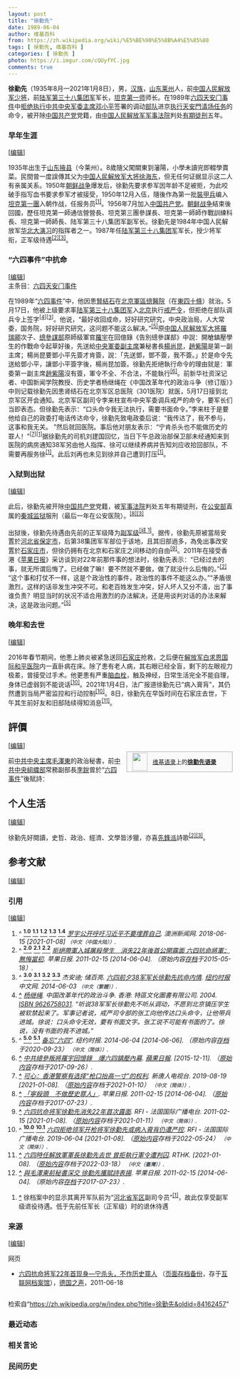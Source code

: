 ```yaml
---
layout: post
title: "徐勤先"
date: 1989-06-04
author: 维基百科
from: https://zh.wikipedia.org/wiki/%E5%BE%90%E5%8B%A4%E5%85%88
tags: [ 徐勤先, 维基百科 ]
categories: [ 徐勤先 ]
photo: https://i.imgur.com/cQUyfYC.jpg
comments: true
---
```

<div class="mw-content-ltr mw-parser-output" lang="zh" dir="ltr"><style data-mw-deduplicate="TemplateStyles:r83732082">.mw-parser-output .infobox-subbox{padding:0;border:none;margin:-3px;width:auto;min-width:100%;font-size:100%;clear:none;float:none;background-color:transparent}.mw-parser-output .infobox-3cols-child{margin:auto}.mw-parser-output .infobox .navbar{font-size:100%}body.skin-minerva .mw-parser-output .infobox-header,body.skin-minerva .mw-parser-output .infobox-subheader,body.skin-minerva .mw-parser-output .infobox-above,body.skin-minerva .mw-parser-output .infobox-title,body.skin-minerva .mw-parser-output .infobox-image,body.skin-minerva .mw-parser-output .infobox-full-data,body.skin-minerva .mw-parser-output .infobox-below{text-align:center}@media screen{html.skin-theme-clientpref-night .mw-parser-output .infobox-full-data:not(.notheme)>div:not(.notheme)[style]{background:#1f1f23!important;color:#f8f9fa}@media screen and (prefers-color-scheme:dark){html.skin-theme-clientpref-os .mw-parser-output .infobox-full-data:not(.notheme) div:not(.notheme){background:#1f1f23!important;color:#f8f9fa}}html.skin-theme-clientpref-night .mw-parser-output .infobox td div:not(.notheme)[style]{background:transparent!important;color:var(--color-base,#202122)}@media screen and (prefers-color-scheme:dark){html.skin-theme-clientpref-os .mw-parser-output .infobox td div:not(.notheme)[style]{background:transparent!important;color:var(--color-base,#202122)}}html.skin-theme-clientpref-night .mw-parser-output .infobox td div.NavHead:not(.notheme)[style]{background:transparent!important}}@media screen and (prefers-color-scheme:dark){html.skin-theme-clientpref-os .mw-parser-output .infobox td div.NavHead:not(.notheme)[style]{background:transparent!important}}@media(min-width:640px){body.skin--responsive .mw-parser-output .infobox-table{display:table!important}body.skin--responsive .mw-parser-output .infobox-table>caption{display:table-caption!important}body.skin--responsive .mw-parser-output .infobox-table>tbody{display:table-row-group}body.skin--responsive .mw-parser-output .infobox-table tr{display:table-row!important}body.skin--responsive .mw-parser-output .infobox-table th,body.skin--responsive .mw-parser-output .infobox-table td{padding-left:inherit;padding-right:inherit}}</style><link rel="mw-deduplicated-inline-style" href="mw-data:TemplateStyles:r83732082"><link rel="mw-deduplicated-inline-style" href="mw-data:TemplateStyles:r83732082"><link rel="mw-deduplicated-inline-style" href="mw-data:TemplateStyles:r83732082"><link rel="mw-deduplicated-inline-style" href="mw-data:TemplateStyles:r83732082"><link rel="mw-deduplicated-inline-style" href="mw-data:TemplateStyles:r83732082">
<p><b>徐勤先</b>（1935年8月—2021年1月8日），男，<a href="/wiki/%E6%B1%89%E6%97%8F" title="汉族">汉族</a>，<a href="/wiki/%E5%B1%B1%E4%B8%9C%E7%9C%81" title="山东省">山东</a><a href="/wiki/%E8%8E%B1%E5%B7%9E%E5%B8%82" title="莱州市">莱州</a>人，前<a href="/wiki/%E4%B8%AD%E5%9B%BD%E4%BA%BA%E6%B0%91%E8%A7%A3%E6%94%BE%E5%86%9B%E5%B0%91%E5%B0%86" title="中国人民解放军少将">中国人民解放军少将</a>，前<a href="/wiki/%E4%B8%AD%E5%9B%BD%E4%BA%BA%E6%B0%91%E8%A7%A3%E6%94%BE%E5%86%9B%E9%99%86%E5%86%9B%E7%AC%AC%E4%B8%89%E5%8D%81%E5%85%AB%E9%9B%86%E5%9B%A2%E5%86%9B" class="mw-redirect" title="中国人民解放军陆军第三十八集团军">陆军第三十八集团军</a>军长，<a href="/wiki/%E4%B8%AD%E5%9B%BD%E4%BA%BA%E6%B0%91%E8%A7%A3%E6%94%BE%E5%86%9B%E9%99%86%E5%86%9B%E8%A3%85%E7%94%B2%E7%AC%AC%E4%B8%80%E6%97%85" title="中国人民解放军陆军装甲第一旅">坦克第一师</a>师长。在1989年<a href="/wiki/%E5%85%AD%E5%9B%9B%E5%A4%A9%E5%AE%89%E9%97%A8%E4%BA%8B%E4%BB%B6" class="mw-redirect" title="六四天安门事件">六四天安门事件</a>中<a href="/wiki/%E4%B8%AD%E5%9C%8B%E4%BA%BA%E6%B0%91%E8%A7%A3%E6%94%BE%E8%BB%8D%E5%B0%8D%E5%85%AD%E5%9B%9B%E6%B8%85%E5%A0%B4%E7%9A%84%E6%8A%B5%E5%88%B6" title="中國人民解放軍對六四清場的抵制">拒绝执行</a><a href="/wiki/%E4%B8%AD%E5%9B%BD%E5%85%B1%E4%BA%A7%E5%85%9A%E4%B8%AD%E5%A4%AE%E5%86%9B%E4%BA%8B%E5%A7%94%E5%91%98%E4%BC%9A%E4%B8%BB%E5%B8%AD" title="中国共产党中央军事委员会主席">中共中央军委主席</a><a href="/wiki/%E9%82%93%E5%B0%8F%E5%B9%B3" title="邓小平">邓小平</a>签署的调动<a href="/wiki/%E4%B8%AD%E5%9B%BD%E4%BA%BA%E6%B0%91%E8%A7%A3%E6%94%BE%E5%86%9B" title="中国人民解放军">部队</a>进京<a href="/wiki/%E5%85%AD%E5%9B%9B%E6%B8%85%E5%9C%BA" title="六四清场">执行天安門清场任务</a>的命令，被开除<a href="/wiki/%E4%B8%AD%E5%9B%BD%E5%85%B1%E4%BA%A7%E5%85%9A" title="中国共产党">中国共产党</a>党籍，由<a href="/wiki/%E4%B8%AD%E5%9B%BD%E4%BA%BA%E6%B0%91%E8%A7%A3%E6%94%BE%E5%86%9B%E5%86%9B%E4%BA%8B%E6%B3%95%E9%99%A2" title="中国人民解放军军事法院">中国人民解放军军事法院</a>判处<a href="/wiki/%E6%9C%89%E6%9C%9F%E5%BE%92%E5%88%91" title="有期徒刑">有期徒刑</a>五年。
</p>
<meta property="mw:PageProp/toc">
<div class="mw-heading mw-heading2"></div>
<div class="mw-heading mw-heading3"><h3 id="早年生涯"><span id=".E6.97.A9.E5.B9.B4.E7.94.9F.E6.B6.AF"></span>早年生涯</h3><span class="mw-editsection"><span class="mw-editsection-bracket">[</span><a href="/w/index.php?title=%E5%BE%90%E5%8B%A4%E5%85%88&amp;action=edit&amp;section=2" title="编辑章节：早年生涯"><span>编辑</span></a><span class="mw-editsection-bracket">]</span></span></div>
<p>1935年出生于<a href="/wiki/%E5%B1%B1%E4%B8%9C%E7%9C%81" title="山东省">山东</a><a href="/wiki/%E6%8E%96%E5%8E%BF" title="掖县">掖县</a>（今莱州）。8歲隨父闖關東到瀋陽，小學未讀完即輟學賣菜。民間曾一度誤傳其父为<a href="/wiki/%E4%B8%AD%E5%9B%BD%E4%BA%BA%E6%B0%91%E8%A7%A3%E6%94%BE%E5%86%9B%E5%A4%A7%E5%B0%86" title="中国人民解放军大将">中国人民解放军大将</a><a href="/wiki/%E5%BE%90%E6%B5%B7%E4%B8%9C" title="徐海东">徐海东</a>，但无任何证据显示这二人有亲属关系。1950年<a href="/wiki/%E6%9C%9D%E9%B2%9C%E6%88%98%E4%BA%89" title="朝鲜战争">朝鲜战争</a>爆发后，徐勤先要求参军因年龄不足被拒，为此咬破手指写血书要求参军才被接受，1950年12月入伍，隨後作為第一批<a href="/wiki/%E4%B8%AD%E5%9B%BD%E4%BA%BA%E6%B0%91%E8%A7%A3%E6%94%BE%E5%86%9B%E8%A3%85%E7%94%B2%E5%85%B5" title="中国人民解放军装甲兵">裝甲兵</a>编入<a href="/wiki/%E4%B8%AD%E5%9B%BD%E4%BA%BA%E6%B0%91%E8%A7%A3%E6%94%BE%E5%86%9B%E9%99%86%E5%86%9B%E8%A3%85%E7%94%B2%E7%AC%AC%E4%B8%80%E6%97%85" title="中国人民解放军陆军装甲第一旅">坦克第一團</a>入朝作战，任报务员<sup id="cite_ref-:1_1-0" class="reference"><a href="#cite_note-:1-1"><span class="cite-bracket">[</span>1<span class="cite-bracket">]</span></a></sup>。1956年7月加入<a href="/wiki/%E4%B8%AD%E5%9B%BD%E5%85%B1%E4%BA%A7%E5%85%9A" title="中国共产党">中国共产党</a>。<a href="/wiki/%E6%9C%9D%E9%B2%9C%E6%88%98%E4%BA%89" title="朝鲜战争">朝鲜战争</a>結束後回國，歷任坦克第一師通信營營長、坦克第三團參謀長、坦克第一師師作戰訓練科長、坦克第一師師長、陆军第三十八集团军副军长。徐勤先是1984年中国人民解放军<a href="/wiki/%E5%8D%8E%E5%8C%97%E5%A4%A7%E6%BC%94%E4%B9%A0" title="华北大演习">华北大演习</a>的指挥者之一。1987年任<a href="/wiki/%E4%B8%AD%E5%9B%BD%E4%BA%BA%E6%B0%91%E8%A7%A3%E6%94%BE%E5%86%9B%E9%99%86%E5%86%9B%E7%AC%AC%E4%B8%89%E5%8D%81%E5%85%AB%E9%9B%86%E5%9B%A2%E5%86%9B" class="mw-redirect" title="中国人民解放军陆军第三十八集团军">陆军第三十八集团军</a>军长，授少将军衔，正军级待遇<sup id="cite_ref-hk-apple-20110215-14974400_2-0" class="reference"><a href="#cite_note-hk-apple-20110215-14974400-2"><span class="cite-bracket">[</span>2<span class="cite-bracket">]</span></a></sup><sup id="cite_ref-cn-nytimes-20140603_3-0" class="reference"><a href="#cite_note-cn-nytimes-20140603-3"><span class="cite-bracket">[</span>3<span class="cite-bracket">]</span></a></sup>。
</p>
<div class="mw-heading mw-heading3"><h3 id="“六四事件”中抗命"><span id=".E2.80.9C.E5.85.AD.E5.9B.9B.E4.BA.8B.E4.BB.B6.E2.80.9D.E4.B8.AD.E6.8A.97.E5.91.BD"></span>“六四事件”中抗命</h3><span class="mw-editsection"><span class="mw-editsection-bracket">[</span><a href="/w/index.php?title=%E5%BE%90%E5%8B%A4%E5%85%88&amp;action=edit&amp;section=3" title="编辑章节：“六四事件”中抗命"><span>编辑</span></a><span class="mw-editsection-bracket">]</span></span></div>
<div role="note" class="hatnote navigation-not-searchable">主条目：<a href="/wiki/%E5%85%AD%E5%9B%9B%E5%A4%A9%E5%AE%89%E9%97%A8%E4%BA%8B%E4%BB%B6" class="mw-redirect" title="六四天安门事件">六四天安门事件</a></div>
<p>在1989年“<a href="/wiki/%E5%85%AD%E5%9B%9B%E4%BA%8B%E4%BB%B6" title="六四事件">六四事件</a>”中，他因患<a href="/wiki/%E8%85%8E%E7%B5%90%E7%9F%B3" title="腎結石">腎結石</a>在<a href="/wiki/%E4%B8%AD%E5%9B%BD%E4%BA%BA%E6%B0%91%E8%A7%A3%E6%94%BE%E5%86%9B%E6%80%BB%E5%8C%BB%E9%99%A2" title="中国人民解放军总医院">北京軍區總醫院</a>（在<a href="/wiki/%E4%B8%9C%E5%9B%9B%E5%8D%81%E6%9D%A1" title="东四十条">東四十條</a>）就治。5月17日，他被上级要求率<a href="/wiki/%E4%B8%AD%E5%9B%BD%E4%BA%BA%E6%B0%91%E8%A7%A3%E6%94%BE%E5%86%9B%E9%99%86%E5%86%9B%E7%AC%AC%E4%B8%89%E5%8D%81%E5%85%AB%E9%9B%86%E5%9B%A2%E5%86%9B" class="mw-redirect" title="中国人民解放军陆军第三十八集团军">陆军第三十八集团军</a>入<a href="/wiki/%E5%8C%97%E4%BA%AC" class="mw-redirect" title="北京">北京</a>执行<a href="/wiki/%E5%85%AD%E5%9B%9B%E6%88%92%E4%B8%A5" title="六四戒严">戒严令</a>，但拒绝在部队调兵令上签字<sup id="cite_ref-4" class="reference"><a href="#cite_note-4"><span class="cite-bracket">[</span>4<span class="cite-bracket">]</span></a></sup><sup id="cite_ref-cn-nytimes-20140603_3-1" class="reference"><a href="#cite_note-cn-nytimes-20140603-3"><span class="cite-bracket">[</span>3<span class="cite-bracket">]</span></a></sup>。他说，“最好收回成命，好好研究研究，中央政治局，人大常委，国务院，好好研究研究，这问题不能这么解决。”<sup id="cite_ref-kmbc_5-0" class="reference"><a href="#cite_note-kmbc-5"><span class="cite-bracket">[</span>5<span class="cite-bracket">]</span></a></sup>原<a href="/wiki/%E4%B8%AD%E5%9B%BD%E4%BA%BA%E6%B0%91%E8%A7%A3%E6%94%BE%E5%86%9B%E5%A4%A7%E5%B0%86" title="中国人民解放军大将">中国人民解放军大将</a><a href="/wiki/%E7%BE%85%E7%91%9E%E5%8D%BF" class="mw-redirect" title="羅瑞卿">羅瑞卿</a>次子、<a href="/wiki/%E4%B8%AD%E5%9B%BD%E4%BA%BA%E6%B0%91%E8%A7%A3%E6%94%BE%E5%86%9B%E6%80%BB%E5%8F%82%E8%B0%8B%E9%83%A8" title="中国人民解放军总参谋部">總參謀部</a>原師級軍官<a href="/wiki/%E7%BE%85%E5%AE%87" title="羅宇">羅宇</a>在回億錄《告別總參謀部》中說：開槍鎮壓學生的作戰命令起草好後，先送給<a href="/wiki/%E4%B8%AD%E5%A4%AE%E5%86%9B%E4%BA%8B%E5%A7%94%E5%91%98%E4%BC%9A%E5%89%AF%E4%B8%BB%E5%B8%AD" title="中央军事委员会副主席">中央軍委副主席</a>兼秘書長<a href="/wiki/%E6%A5%8A%E5%B0%9A%E6%98%86" class="mw-redirect" title="楊尚昆">楊尚昆</a>，<a href="/wiki/%E8%B6%99%E7%B4%AB%E9%99%BD" class="mw-redirect" title="趙紫陽">趙紫陽</a>是第一副主席；楊尚昆要鄧小平先簽才肯簽，說：「先送鄧，鄧不簽，我不簽。」於是命令先送給鄧小平，讓鄧小平簽字後，楊尚昆加簽。徐勤先拒絕執行命令的理由就是：軍委第一副主席<a href="/wiki/%E8%B6%99%E7%B4%AB%E9%99%BD" class="mw-redirect" title="趙紫陽">趙紫陽</a>沒有簽，軍令不全、不合法，不能執行<sup id="cite_ref-6" class="reference"><a href="#cite_note-6"><span class="cite-bracket">[</span>6<span class="cite-bracket">]</span></a></sup>。前新华社资深记者、中国新闻学院教授、历史学者杨继绳在《中国改革年代的政治斗争（修订版）》中则记载徐勤先因患肾结石在北京军区总医院（301医院）就医，5月17日接到北京军区开会通知。北京军区副司令李来柱宣布中央军委调兵戒严的命令，要军长们当即表态。但徐勤先表示：“口头命令我无法执行，需要书面命令。”李来柱于是要他给自己的政委打电话传达命令，徐勤先致电政委后说：“我传达了，我不参与，这事和我无关。 ”然后就回医院。事后他对朋友表示：“宁肯杀头也不能做历史的罪人！”<sup id="cite_ref-7" class="reference"><a href="#cite_note-7"><span class="cite-bracket">[</span>7<span class="cite-bracket">]</span></a></sup><sup id="cite_ref-:1_1-1" class="reference"><a href="#cite_note-:1-1"><span class="cite-bracket">[</span>1<span class="cite-bracket">]</span></a></sup>据徐勤先的司机刘建国回忆，当日下午总政治部保卫部未经通知来到医院的病房通知38军另由他人指挥、徐可以继续养病并告知刘应收拾回部队，不需要再服务徐<sup id="cite_ref-:1_1-2" class="reference"><a href="#cite_note-:1-1"><span class="cite-bracket">[</span>1<span class="cite-bracket">]</span></a></sup>。此后刘再也未见到徐并自己遭到打压<sup id="cite_ref-:1_1-3" class="reference"><a href="#cite_note-:1-1"><span class="cite-bracket">[</span>1<span class="cite-bracket">]</span></a></sup>。
</p>
<div class="mw-heading mw-heading3"><h3 id="入狱到出狱"><span id=".E5.85.A5.E7.8B.B1.E5.88.B0.E5.87.BA.E7.8B.B1"></span>入狱到出狱</h3><span class="mw-editsection"><span class="mw-editsection-bracket">[</span><a href="/w/index.php?title=%E5%BE%90%E5%8B%A4%E5%85%88&amp;action=edit&amp;section=4" title="编辑章节：入狱到出狱"><span>编辑</span></a><span class="mw-editsection-bracket">]</span></span></div>
<p>此后，徐勤先被开除<a href="/wiki/%E4%B8%AD%E5%9B%BD%E5%85%B1%E4%BA%A7%E5%85%9A" title="中国共产党">中国共产党</a>党籍，被<a href="/wiki/%E4%B8%AD%E5%9B%BD%E4%BA%BA%E6%B0%91%E8%A7%A3%E6%94%BE%E5%86%9B%E5%86%9B%E4%BA%8B%E6%B3%95%E9%99%A2" title="中国人民解放军军事法院">军事法院</a>判处五年有期徒刑，在<a href="/wiki/%E4%B8%AD%E5%8D%8E%E4%BA%BA%E6%B0%91%E5%85%B1%E5%92%8C%E5%9B%BD%E5%85%AC%E5%AE%89%E9%83%A8" title="中华人民共和国公安部">公安部</a>直属的<a href="/wiki/%E7%A7%A6%E5%9F%8E%E7%9B%91%E7%8B%B1" title="秦城监狱">秦城监狱</a>服刑（最后一年在公安医院）。<sup id="cite_ref-hk-apple-20110215-14974401_8-0" class="reference"><a href="#cite_note-hk-apple-20110215-14974401-8"><span class="cite-bracket">[</span>8<span class="cite-bracket">]</span></a></sup><sup id="cite_ref-cn-nytimes-20140603_3-2" class="reference"><a href="#cite_note-cn-nytimes-20140603-3"><span class="cite-bracket">[</span>3<span class="cite-bracket">]</span></a></sup>
</p><p>出狱後，徐勤先待遇由先前的正军级降为<a href="/wiki/%E4%B8%AD%E5%8D%8E%E4%BA%BA%E6%B0%91%E5%85%B1%E5%92%8C%E5%9B%BD%E5%86%9B%E4%BA%8B%E7%BC%96%E5%88%B6#副军级" title="中华人民共和国军事编制">副军级</a><span id="noteTag-cite_ref-sup"><sup id="cite_ref-9" class="reference"><a href="#cite_note-9"><span class="cite-bracket">[</span>註 1<span class="cite-bracket">]</span></a></sup></span>。据传，徐勤先原被當局安置於<a href="/wiki/%E6%B2%B3%E5%8C%97%E7%9C%81" title="河北省">河北省</a><a href="/wiki/%E4%BF%9D%E5%AE%9A%E5%B8%82" title="保定市">保定市</a>，后第38集团军军部位于该地，且其旧部過多，為免出事改安置於<a href="/wiki/%E7%9F%B3%E5%AE%B6%E5%BA%84%E5%B8%82" title="石家庄市">石家庄市</a>，但徐仍拥有在北京和石家庄之间移动的自由<sup id="cite_ref-10" class="reference"><a href="#cite_note-10"><span class="cite-bracket">[</span>9<span class="cite-bracket">]</span></a></sup>。2011年在接受香港《<a href="/wiki/%E8%8B%B9%E6%9E%9C%E6%97%A5%E6%8A%A5_(%E9%A6%99%E6%B8%AF)" class="mw-redirect" title="苹果日报 (香港)">苹果日报</a>》采访谈到对22年前那件事的想法时，徐勤先表示：“已经过去的事，就无所谓后悔了。已经做了嘛！要不然就不要做，做了就没什么后悔的。”<sup id="cite_ref-hk-apple-20110215-14974400_2-1" class="reference"><a href="#cite_note-hk-apple-20110215-14974400-2"><span class="cite-bracket">[</span>2<span class="cite-bracket">]</span></a></sup>“这个事和打仗不一样，这是个政治性的事件，政治性的事件不能这么办。”“矛盾很激烈，这样的话非发生冲突不可。和老百姓发生冲突，好人坏人又分不清，出了事谁负责？明显当时的状况不适合用激烈的办法解决，还是用谈判对话的办法来解决，这是政治问题。”<sup id="cite_ref-kmbc_5-1" class="reference"><a href="#cite_note-kmbc-5"><span class="cite-bracket">[</span>5<span class="cite-bracket">]</span></a></sup>
</p>
<div class="mw-heading mw-heading3"><h3 id="晚年和去世"><span id=".E6.99.9A.E5.B9.B4.E5.92.8C.E5.8E.BB.E4.B8.96"></span>晚年和去世</h3><span class="mw-editsection"><span class="mw-editsection-bracket">[</span><a href="/w/index.php?title=%E5%BE%90%E5%8B%A4%E5%85%88&amp;action=edit&amp;section=5" title="编辑章节：晚年和去世"><span>编辑</span></a><span class="mw-editsection-bracket">]</span></span></div>
<p>2016年春节期间，他患上肺炎被紧急送回<a href="/wiki/%E7%9F%B3%E5%AE%B6%E5%BA%84%E5%B8%82" title="石家庄市">石家庄</a>抢救，之后便在<a href="/wiki/%E4%B8%AD%E5%9B%BD%E4%BA%BA%E6%B0%91%E8%A7%A3%E6%94%BE%E5%86%9B%E8%81%94%E5%8B%A4%E4%BF%9D%E9%9A%9C%E9%83%A8%E9%98%9F%E7%AC%AC%E4%B9%9D%E5%85%AB%E3%80%87%E5%8C%BB%E9%99%A2" title="中国人民解放军联勤保障部队第九八〇医院">解放军白求恩国际和平医院</a>内一直卧病在床。除了患有老人病，其右眼已经全盲，剩下的左眼视力极差，曾接受过手术。他更患有严重<a href="/wiki/%E8%A1%80%E6%A0%93" title="血栓">脑血栓</a>，触及神经，日常生活完全不能自理，身体已虚弱到不能说话<sup id="cite_ref-:0_11-0" class="reference"><a href="#cite_note-:0-11"><span class="cite-bracket">[</span>10<span class="cite-bracket">]</span></a></sup>。2021年1月4日，法广报道徐勤先已“病入膏肓”，其仍然遭到当局严密监控和行动控制<sup id="cite_ref-:0_11-1" class="reference"><a href="#cite_note-:0-11"><span class="cite-bracket">[</span>10<span class="cite-bracket">]</span></a></sup>。8日，徐勤先在早饭时间在石家庄去世，下午其生前好友和旧部陆续得知消息<sup id="cite_ref-12" class="reference"><a href="#cite_note-12"><span class="cite-bracket">[</span>11<span class="cite-bracket">]</span></a></sup>。
</p>
<div class="mw-heading mw-heading2"><h2 id="評價"><span id=".E8.A9.95.E5.83.B9"></span>評價</h2><span class="mw-editsection"><span class="mw-editsection-bracket">[</span><a href="/w/index.php?title=%E5%BE%90%E5%8B%A4%E5%85%88&amp;action=edit&amp;section=6" title="编辑章节：評價"><span>编辑</span></a><span class="mw-editsection-bracket">]</span></span></div>
<style data-mw-deduplicate="TemplateStyles:r82655521">.mw-parser-output .side-box{margin:4px 0;box-sizing:border-box;border:1px solid #aaa;font-size:88%;line-height:1.25em;background-color:#f9f9f9;display:flow-root}.mw-parser-output .side-box-abovebelow,.mw-parser-output .side-box-text{padding:0.25em 0.9em}.mw-parser-output .side-box-image{padding:2px 0 2px 0.9em;text-align:center}.mw-parser-output .side-box-imageright{padding:2px 0.9em 2px 0;text-align:center}@media(min-width:500px){.mw-parser-output .side-box-flex{display:flex;align-items:center}.mw-parser-output .side-box-text{flex:1}}@media(min-width:720px){.mw-parser-output .side-box{width:238px}.mw-parser-output .side-box-right{clear:right;float:right;margin-left:1em}.mw-parser-output .side-box-left{margin-right:1em}}</style><div class="side-box side-box-right plainlinks sistersitebox" style="font-size:small;"><style data-mw-deduplicate="TemplateStyles:r82655520">.mw-parser-output .plainlist ol,.mw-parser-output .plainlist ul{line-height:inherit;list-style:none;margin:0;padding:0}.mw-parser-output .plainlist ol li,.mw-parser-output .plainlist ul li{margin-bottom:0}</style>
<div class="side-box-flex">
<div class="side-box-image"><span class="noviewer" typeof="mw:File"><span><img alt="" src="//upload.wikimedia.org/wikipedia/commons/thumb/f/fa/Wikiquote-logo.svg/34px-Wikiquote-logo.svg.png" decoding="async" width="34" height="40" class="mw-file-element" srcset="//upload.wikimedia.org/wikipedia/commons/thumb/f/fa/Wikiquote-logo.svg/51px-Wikiquote-logo.svg.png 1.5x, //upload.wikimedia.org/wikipedia/commons/thumb/f/fa/Wikiquote-logo.svg/68px-Wikiquote-logo.svg.png 2x" data-file-width="300" data-file-height="355"></span></span></div>
<div class="side-box-text plainlist"><a href="/wiki/%E7%BB%B4%E5%9F%BA%E8%AF%AD%E5%BD%95" title="维基语录">维基语录</a>上的<b><a href="https://zh.wikiquote.org/wiki/Special:Search/%E5%BE%90%E5%8B%A4%E5%85%88" class="extiw" title="q:Special:Search/徐勤先">徐勤先语录</a></b></div></div>
</div>
<p>前<a href="/wiki/%E4%B8%AD%E5%9C%8B%E5%85%B1%E7%94%A2%E9%BB%A8%E4%B8%AD%E5%A4%AE%E5%A7%94%E5%93%A1%E6%9C%83%E4%B8%BB%E5%B8%AD" class="mw-redirect" title="中國共產黨中央委員會主席">中共中央主席</a><a href="/wiki/%E6%AF%9B%E6%BE%A4%E6%9D%B1" class="mw-redirect" title="毛澤東">毛澤東</a>的政治秘書，前<a href="/wiki/%E4%B8%AD%E5%85%B1%E4%B8%AD%E5%A4%AE%E7%B5%84%E7%B9%94%E9%83%A8" class="mw-redirect" title="中共中央組織部">中共中央組織部</a>常務副部長<a href="/wiki/%E6%9D%8E%E9%94%90_(1917%E5%B9%B4)" title="李锐 (1917年)">李銳</a>曾於“<a href="/wiki/%E5%85%AD%E5%9B%9B%E5%A4%A9%E5%AE%89%E9%97%A8%E4%BA%8B%E4%BB%B6" class="mw-redirect" title="六四天安门事件">六四事件</a>”後賦詩：
</p>

<div class="mw-heading mw-heading2"><h2 id="个人生活"><span id=".E4.B8.AA.E4.BA.BA.E7.94.9F.E6.B4.BB"></span>个人生活</h2><span class="mw-editsection"><span class="mw-editsection-bracket">[</span><a href="/w/index.php?title=%E5%BE%90%E5%8B%A4%E5%85%88&amp;action=edit&amp;section=7" title="编辑章节：个人生活"><span>编辑</span></a><span class="mw-editsection-bracket">]</span></span></div>
<p>徐勤先好閱讀，史哲、政治、經濟、文學皆涉獵，亦喜<a href="/wiki/%E5%85%88%E9%8B%92%E6%B4%BE" class="mw-redirect" title="先鋒派">先鋒派</a>詩歌<sup id="cite_ref-hk-apple-20110215-14974400_2-2" class="reference"><a href="#cite_note-hk-apple-20110215-14974400-2"><span class="cite-bracket">[</span>2<span class="cite-bracket">]</span></a></sup><sup id="cite_ref-cn-nytimes-20140603_3-3" class="reference"><a href="#cite_note-cn-nytimes-20140603-3"><span class="cite-bracket">[</span>3<span class="cite-bracket">]</span></a></sup>。
</p>
<div class="mw-heading mw-heading2"><h2 id="参考文献"><span id=".E5.8F.82.E8.80.83.E6.96.87.E7.8C.AE"></span>参考文献</h2><span class="mw-editsection"><span class="mw-editsection-bracket">[</span><a href="/w/index.php?title=%E5%BE%90%E5%8B%A4%E5%85%88&amp;action=edit&amp;section=8" title="编辑章节：参考文献"><span>编辑</span></a><span class="mw-editsection-bracket">]</span></span></div>
<div class="mw-heading mw-heading3"><h3 id="引用"><span id=".E5.BC.95.E7.94.A8"></span>引用</h3><span class="mw-editsection"><span class="mw-editsection-bracket">[</span><a href="/w/index.php?title=%E5%BE%90%E5%8B%A4%E5%85%88&amp;action=edit&amp;section=9" title="编辑章节：引用"><span>编辑</span></a><span class="mw-editsection-bracket">]</span></span></div>
<div class="reflist" style="list-style-type: decimal;">
<ol class="references">
<li id="cite_note-:1-1"><span class="mw-cite-backlink">^ <a href="#cite_ref-:1_1-0"><sup><b>1.0</b></sup></a> <a href="#cite_ref-:1_1-1"><sup><b>1.1</b></sup></a> <a href="#cite_ref-:1_1-2"><sup><b>1.2</b></sup></a> <a href="#cite_ref-:1_1-3"><sup><b>1.3</b></sup></a> <a href="#cite_ref-:1_1-4"><sup><b>1.4</b></sup></a></span> <span class="reference-text"><cite class="citation web"><a rel="nofollow" class="external text" href="https://www.huaglad.com/lovecn/20180616/327062.html">罗宇公开呼吁习近平不要埋葬自己</a>. 澳洲新闻网. 2018-06-15 <span class="reference-accessdate"> [<span class="nowrap">2021-01-08</span>]</span> <span style="font-family: sans-serif; cursor: default; color:var(--color-subtle, #54595d); font-size: 0.8em; bottom: 0.1em; font-weight: bold;" title="连接到中文（中国大陆）网页">（中文（中国大陆））</span>.</cite><span title="ctx_ver=Z39.88-2004&amp;rfr_id=info%3Asid%2Fzh.wikipedia.org%3A%E5%BE%90%E5%8B%A4%E5%85%88&amp;rft.atitle=%E7%BD%97%E5%AE%87%E5%85%AC%E5%BC%80%E5%91%BC%E5%90%81%E4%B9%A0%E8%BF%91%E5%B9%B3%E4%B8%8D%E8%A6%81%E5%9F%8B%E8%91%AC%E8%87%AA%E5%B7%B1&amp;rft.date=2018-06-15&amp;rft.genre=unknown&amp;rft.jtitle=%E6%BE%B3%E6%B4%B2%E6%96%B0%E9%97%BB%E7%BD%91&amp;rft_id=https%3A%2F%2Fwww.huaglad.com%2Flovecn%2F20180616%2F327062.html&amp;rft_val_fmt=info%3Aofi%2Ffmt%3Akev%3Amtx%3Ajournal" class="Z3988"><span style="display:none;">&nbsp;</span></span></span>
</li>
<li id="cite_note-hk-apple-20110215-14974400-2"><span class="mw-cite-backlink">^ <a href="#cite_ref-hk-apple-20110215-14974400_2-0"><sup><b>2.0</b></sup></a> <a href="#cite_ref-hk-apple-20110215-14974400_2-1"><sup><b>2.1</b></sup></a> <a href="#cite_ref-hk-apple-20110215-14974400_2-2"><sup><b>2.2</b></sup></a></span> <span class="reference-text"><cite class="citation news"><a rel="nofollow" class="external text" href="http://hk.apple.nextmedia.com/international/art/20110215/14974400">拒絕帶軍入城屠殺學生　消失22年後首公開露面 六四抗命將軍：無悔當初</a>. 苹果日报. 2011-02-15 <span class="reference-accessdate"> [<span class="nowrap">2014-06-04</span>]</span>. （原始内容<a rel="nofollow" class="external text" href="https://web.archive.org/web/20150518082814/http://hk.apple.nextmedia.com/international/art/20110215/14974400">存档</a>于2015-05-18）.</cite><span title="ctx_ver=Z39.88-2004&amp;rfr_id=info%3Asid%2Fzh.wikipedia.org%3A%E5%BE%90%E5%8B%A4%E5%85%88&amp;rft.atitle=%E6%8B%92%E7%B5%95%E5%B8%B6%E8%BB%8D%E5%85%A5%E5%9F%8E%E5%B1%A0%E6%AE%BA%E5%AD%B8%E7%94%9F%E3%80%80%E6%B6%88%E5%A4%B122%E5%B9%B4%E5%BE%8C%E9%A6%96%E5%85%AC%E9%96%8B%E9%9C%B2%E9%9D%A2+%E5%85%AD%E5%9B%9B%E6%8A%97%E5%91%BD%E5%B0%87%E8%BB%8D%EF%BC%9A%E7%84%A1%E6%82%94%E7%95%B6%E5%88%9D&amp;rft.date=2011-02-15&amp;rft.genre=article&amp;rft_id=http%3A%2F%2Fhk.apple.nextmedia.com%2Finternational%2Fart%2F20110215%2F14974400&amp;rft_val_fmt=info%3Aofi%2Ffmt%3Akev%3Amtx%3Ajournal" class="Z3988"><span style="display:none;">&nbsp;</span></span></span>
</li>
<li id="cite_note-cn-nytimes-20140603-3"><span class="mw-cite-backlink">^ <a href="#cite_ref-cn-nytimes-20140603_3-0"><sup><b>3.0</b></sup></a> <a href="#cite_ref-cn-nytimes-20140603_3-1"><sup><b>3.1</b></sup></a> <a href="#cite_ref-cn-nytimes-20140603_3-2"><sup><b>3.2</b></sup></a> <a href="#cite_ref-cn-nytimes-20140603_3-3"><sup><b>3.3</b></sup></a></span> <span class="reference-text"><cite class="citation news">杰安迪; 储百亮. <a rel="nofollow" class="external text" href="http://cn.nytimes.com/china/20140603/c03tiananmen/">六四前夕38军军长徐勤先抗命内情</a>. <a href="/wiki/%E7%BA%BD%E7%BA%A6%E6%97%B6%E6%8A%A5" title="纽约时报">纽约时报</a>中文网. 2014-06-03 <span style="font-family: sans-serif; cursor: default; color:var(--color-subtle, #54595d); font-size: 0.8em; bottom: 0.1em; font-weight: bold;" title="连接到中文（繁體）网页">（中文（繁體））</span>.</cite><span title="ctx_ver=Z39.88-2004&amp;rfr_id=info%3Asid%2Fzh.wikipedia.org%3A%E5%BE%90%E5%8B%A4%E5%85%88&amp;rft.atitle=%E5%85%AD%E5%9B%9B%E5%89%8D%E5%A4%9538%E5%86%9B%E5%86%9B%E9%95%BF%E5%BE%90%E5%8B%A4%E5%85%88%E6%8A%97%E5%91%BD%E5%86%85%E6%83%85&amp;rft.au=%E5%82%A8%E7%99%BE%E4%BA%AE&amp;rft.au=-%7B%E6%9D%B0%7D-%E5%AE%89%E8%BF%AA&amp;rft.date=2014-06-03&amp;rft.genre=article&amp;rft_id=http%3A%2F%2Fcn.nytimes.com%2Fchina%2F20140603%2Fc03tiananmen%2F&amp;rft_val_fmt=info%3Aofi%2Ffmt%3Akev%3Amtx%3Ajournal" class="Z3988"><span style="display:none;">&nbsp;</span></span></span>
</li>
<li id="cite_note-4"><span class="mw-cite-backlink"><b><a href="#cite_ref-4">^</a></b></span> <span class="reference-text"><cite class="citation book"><a href="/wiki/%E6%A5%8A%E7%B9%BC%E7%B9%A9" title="楊繼繩">杨继绳</a>. 中国改革年代的政治斗争. 香港: 特區文化圖書有限公司. 2004. <a href="/wiki/Special:%E7%BD%91%E7%BB%9C%E4%B9%A6%E6%BA%90/9626758031" title="Special:网络书源/9626758031"><span title="国际标准书号">ISBN</span>&nbsp;9626758031</a>. <q>听说38军军长徐勤先不听从调动，不愿到北京镇压学生被软禁起来了。军事记者说，戒严司令部的张工向他传达口头命令，让他带兵进城。徐说：口头命令无效，要有书面文字。张工说不可能有书面的了。徐说，没有书面的我不进城。</q></cite><span title="ctx_ver=Z39.88-2004&amp;rfr_id=info%3Asid%2Fzh.wikipedia.org%3A%E5%BE%90%E5%8B%A4%E5%85%88&amp;rft.au=%E6%9D%A8%E7%BB%A7%E7%BB%B3&amp;rft.btitle=%E4%B8%AD%E5%9B%BD%E6%94%B9%E9%9D%A9%E5%B9%B4%E4%BB%A3%E7%9A%84%E6%94%BF%E6%B2%BB%E6%96%97%E4%BA%89&amp;rft.date=2004&amp;rft.genre=book&amp;rft.isbn=9626758031&amp;rft.place=%E9%A6%99%E6%B8%AF&amp;rft.pub=%E7%89%B9%E5%8D%80%E6%96%87%E5%8C%96%E5%9C%96%E6%9B%B8%E6%9C%89%E9%99%90%E5%85%AC%E5%8F%B8&amp;rft_val_fmt=info%3Aofi%2Ffmt%3Akev%3Amtx%3Abook" class="Z3988"><span style="display:none;">&nbsp;</span></span></span>
</li>
<li id="cite_note-kmbc-5"><span class="mw-cite-backlink">^ <a href="#cite_ref-kmbc_5-0"><sup><b>5.0</b></sup></a> <a href="#cite_ref-kmbc_5-1"><sup><b>5.1</b></sup></a></span> <span class="reference-text"><cite class="citation web"><a rel="nofollow" class="external text" href="http://cn.nytimes.com/china/20140604/cc04daiqing/">备忘“六四”</a>. 纽约时报. 2014-06-04 <span class="reference-accessdate"> [<span class="nowrap">2014-06-06</span>]</span>. （原始内容<a rel="nofollow" class="external text" href="https://web.archive.org/web/20200923233152/https://cn.nytimes.com/china/20140604/cc04daiqing/">存档</a>于2020-09-23） <span style="font-family: sans-serif; cursor: default; color:var(--color-subtle, #54595d); font-size: 0.8em; bottom: 0.1em; font-weight: bold;" title="连接到中文（简体）网页">（中文（简体））</span>.</cite><span title="ctx_ver=Z39.88-2004&amp;rfr_id=info%3Asid%2Fzh.wikipedia.org%3A%E5%BE%90%E5%8B%A4%E5%85%88&amp;rft.btitle=%E5%A4%87%E5%BF%98%E2%80%9C%E5%85%AD%E5%9B%9B%E2%80%9D&amp;rft.date=2014-06-04&amp;rft.genre=unknown&amp;rft.pub=%E7%BA%BD%E7%BA%A6%E6%97%B6%E6%8A%A5&amp;rft_id=http%3A%2F%2Fcn.nytimes.com%2Fchina%2F20140604%2Fcc04daiqing%2F&amp;rft_val_fmt=info%3Aofi%2Ffmt%3Akev%3Amtx%3Abook" class="Z3988"><span style="display:none;">&nbsp;</span></span></span>
</li>
<li id="cite_note-6"><span class="mw-cite-backlink"><b><a href="#cite_ref-6">^</a></b></span> <span class="reference-text"><cite class="citation web"><a rel="nofollow" class="external text" href="https://web.archive.org/web/20170926155009/http://www.appledaily.com.tw/realtimenews/article/new/20151013/710751">中共總參叛將羅宇回憶錄　爆六四鎮壓內幕</a>. <a href="/wiki/%E8%98%8B%E6%9E%9C%E6%97%A5%E5%A0%B1_(%E5%8F%B0%E7%81%A3)" title="蘋果日報 (台灣)">蘋果日報</a>.  <span class="reference-accessdate"> [<span class="nowrap">2015-12-11</span>]</span>. （<a rel="nofollow" class="external text" href="http://www.appledaily.com.tw/realtimenews/article/new/20151013/710751/">原始内容</a>存档于2017-09-26）.</cite><span title="ctx_ver=Z39.88-2004&amp;rfr_id=info%3Asid%2Fzh.wikipedia.org%3A%E5%BE%90%E5%8B%A4%E5%85%88&amp;rft.atitle=%E4%B8%AD%E5%85%B1%E7%B8%BD%E5%8F%83%E5%8F%9B%E5%B0%87%E7%BE%85%E5%AE%87%E5%9B%9E%E6%86%B6%E9%8C%84%E3%80%80%E7%88%86%E5%85%AD%E5%9B%9B%E9%8E%AE%E5%A3%93%E5%85%A7%E5%B9%95&amp;rft.genre=unknown&amp;rft.jtitle=%E8%98%8B%E6%9E%9C%E6%97%A5%E5%A0%B1&amp;rft_id=http%3A%2F%2Fwww.appledaily.com.tw%2Frealtimenews%2Farticle%2Fnew%2F20151013%2F710751%2F&amp;rft_val_fmt=info%3Aofi%2Ffmt%3Akev%3Amtx%3Ajournal" class="Z3988"><span style="display:none;">&nbsp;</span></span></span>
</li>
<li id="cite_note-7"><span class="mw-cite-backlink"><b><a href="#cite_ref-7">^</a></b></span> <span class="reference-text"><cite class="citation web"><a rel="nofollow" class="external text" href="https://web.archive.org/web/20210110220731/https://www.ntdtv.com/gb/2019/08/19/a102647045.html">可心：香港警察有选择“枪口抬高一寸”的权利</a>. 新唐人电视台. 2019-08-19 <span class="reference-accessdate"> [<span class="nowrap">2021-01-08</span>]</span>. （<a rel="nofollow" class="external text" href="https://www.ntdtv.com/gb/2019/08/19/a102647045.html">原始内容</a>存档于2021-01-10） <span style="font-family: sans-serif; cursor: default; color:var(--color-subtle, #54595d); font-size: 0.8em; bottom: 0.1em; font-weight: bold;" title="连接到中文（简体）网页">（中文（简体））</span>.</cite><span title="ctx_ver=Z39.88-2004&amp;rfr_id=info%3Asid%2Fzh.wikipedia.org%3A%E5%BE%90%E5%8B%A4%E5%85%88&amp;rft.atitle=%E5%8F%AF%E5%BF%83%EF%BC%9A%E9%A6%99%E6%B8%AF%E8%AD%A6%E5%AF%9F%E6%9C%89%E9%80%89%E6%8B%A9%E2%80%9C%E6%9E%AA%E5%8F%A3%E6%8A%AC%E9%AB%98%E4%B8%80%E5%AF%B8%E2%80%9D%E7%9A%84%E6%9D%83%E5%88%A9&amp;rft.date=2019-08-19&amp;rft.genre=unknown&amp;rft.jtitle=%E6%96%B0%E5%94%90%E4%BA%BA%E7%94%B5%E8%A7%86%E5%8F%B0&amp;rft_id=https%3A%2F%2Fwww.ntdtv.com%2Fgb%2F2019%2F08%2F19%2Fa102647045.html&amp;rft_val_fmt=info%3Aofi%2Ffmt%3Akev%3Amtx%3Ajournal" class="Z3988"><span style="display:none;">&nbsp;</span></span></span>
</li>
<li id="cite_note-hk-apple-20110215-14974401-8"><span class="mw-cite-backlink"><b><a href="#cite_ref-hk-apple-20110215-14974401_8-0">^</a></b></span> <span class="reference-text"><cite class="citation news"><a rel="nofollow" class="external text" href="https://web.archive.org/web/20170723094242/http://hk.apple.nextmedia.com/international/art/20110215/14974401">「寧殺頭　不做歷史罪人」</a>. 苹果日报. 2011-02-15 <span class="reference-accessdate"> [<span class="nowrap">2014-06-04</span>]</span>. （<a rel="nofollow" class="external text" href="http://hk.apple.nextmedia.com/international/art/20110215/14974401">原始内容</a>存档于2017-07-23）.</cite><span title="ctx_ver=Z39.88-2004&amp;rfr_id=info%3Asid%2Fzh.wikipedia.org%3A%E5%BE%90%E5%8B%A4%E5%85%88&amp;rft.atitle=%E3%80%8C%E5%AF%A7%E6%AE%BA%E9%A0%AD%E3%80%80%E4%B8%8D%E5%81%9A%E6%AD%B7%E5%8F%B2%E7%BD%AA%E4%BA%BA%E3%80%8D&amp;rft.date=2011-02-15&amp;rft.genre=article&amp;rft_id=http%3A%2F%2Fhk.apple.nextmedia.com%2Finternational%2Fart%2F20110215%2F14974401&amp;rft_val_fmt=info%3Aofi%2Ffmt%3Akev%3Amtx%3Ajournal" class="Z3988"><span style="display:none;">&nbsp;</span></span></span>
</li>
<li id="cite_note-10"><span class="mw-cite-backlink"><b><a href="#cite_ref-10">^</a></b></span> <span class="reference-text"><cite class="citation web"><a rel="nofollow" class="external text" href="https://web.archive.org/web/20210111143224/https://www.rfi.fr/cn/%E4%B8%AD%E5%9B%BD/20110215-%E5%85%AD%E5%9B%9B%E6%8A%97%E5%91%BD%E5%B0%86%E5%86%9B%E5%BE%90%E5%8B%A4%E5%85%88%E6%B6%88%E5%A4%B122%E5%B9%B4%E9%A6%96%E6%AC%A1%E9%9C%B2%E9%9D%A2">六四抗命将军徐勤先消失22年首次露面</a>. RFI - 法国国际广播电台. 2011-02-15 <span class="reference-accessdate"> [<span class="nowrap">2021-01-08</span>]</span>. （<a rel="nofollow" class="external text" href="https://www.rfi.fr/cn/中国/20110215-六四抗命将军徐勤先消失22年首次露面">原始内容</a>存档于2021-01-11） <span style="font-family: sans-serif; cursor: default; color:var(--color-subtle, #54595d); font-size: 0.8em; bottom: 0.1em; font-weight: bold;" title="连接到中文（简体）网页">（中文（简体））</span>.</cite><span title="ctx_ver=Z39.88-2004&amp;rfr_id=info%3Asid%2Fzh.wikipedia.org%3A%E5%BE%90%E5%8B%A4%E5%85%88&amp;rft.atitle=%E5%85%AD%E5%9B%9B%E6%8A%97%E5%91%BD%E5%B0%86%E5%86%9B%E5%BE%90%E5%8B%A4%E5%85%88%E6%B6%88%E5%A4%B122%E5%B9%B4%E9%A6%96%E6%AC%A1%E9%9C%B2%E9%9D%A2&amp;rft.date=2011-02-15&amp;rft.genre=unknown&amp;rft.jtitle=RFI+-+%E6%B3%95%E5%9B%BD%E5%9B%BD%E9%99%85%E5%B9%BF%E6%92%AD%E7%94%B5%E5%8F%B0&amp;rft_id=https%3A%2F%2Fwww.rfi.fr%2Fcn%2F%E4%B8%AD%E5%9B%BD%2F20110215-%E5%85%AD%E5%9B%9B%E6%8A%97%E5%91%BD%E5%B0%86%E5%86%9B%E5%BE%90%E5%8B%A4%E5%85%88%E6%B6%88%E5%A4%B122%E5%B9%B4%E9%A6%96%E6%AC%A1%E9%9C%B2%E9%9D%A2&amp;rft_val_fmt=info%3Aofi%2Ffmt%3Akev%3Amtx%3Ajournal" class="Z3988"><span style="display:none;">&nbsp;</span></span></span>
</li>
<li id="cite_note-:0-11"><span class="mw-cite-backlink">^ <a href="#cite_ref-:0_11-0"><sup><b>10.0</b></sup></a> <a href="#cite_ref-:0_11-1"><sup><b>10.1</b></sup></a></span> <span class="reference-text"><cite class="citation web"><a rel="nofollow" class="external text" href="https://web.archive.org/web/20220524111507/https://www.rfi.fr/cn/%E4%B8%AD%E5%9B%BD/20190604-%E5%85%AD%E5%9B%9B%E6%8B%92%E7%BB%9D%E9%A2%86%E5%86%9B%E5%BC%80%E6%9E%AA%E5%B0%86%E5%86%9B%E5%BE%90%E5%8B%A4%E5%85%88%E6%88%96%E7%97%85%E5%85%A5%E8%86%8F%E8%82%93%E4%BB%8D%E9%81%AD%E4%B8%A5%E6%8E%A7-0">六四拒绝领军开枪将军徐勤先或病入膏肓仍遭严控</a>. RFI - 法国国际广播电台. 2019-06-04 <span class="reference-accessdate"> [<span class="nowrap">2021-01-08</span>]</span>. （<a rel="nofollow" class="external text" href="https://www.rfi.fr/cn/中国/20190604-六四拒绝领军开枪将军徐勤先或病入膏肓仍遭严控-0">原始内容</a>存档于2022-05-24） <span style="font-family: sans-serif; cursor: default; color:var(--color-subtle, #54595d); font-size: 0.8em; bottom: 0.1em; font-weight: bold;" title="连接到中文（简体）网页">（中文（简体））</span>.</cite><span title="ctx_ver=Z39.88-2004&amp;rfr_id=info%3Asid%2Fzh.wikipedia.org%3A%E5%BE%90%E5%8B%A4%E5%85%88&amp;rft.atitle=%E5%85%AD%E5%9B%9B%E6%8B%92%E7%BB%9D%E9%A2%86%E5%86%9B%E5%BC%80%E6%9E%AA%E5%B0%86%E5%86%9B%E5%BE%90%E5%8B%A4%E5%85%88%E6%88%96%E7%97%85%E5%85%A5%E8%86%8F%E8%82%93%E4%BB%8D%E9%81%AD%E4%B8%A5%E6%8E%A7&amp;rft.date=2019-06-04&amp;rft.genre=unknown&amp;rft.jtitle=RFI+-+%E6%B3%95%E5%9B%BD%E5%9B%BD%E9%99%85%E5%B9%BF%E6%92%AD%E7%94%B5%E5%8F%B0&amp;rft_id=https%3A%2F%2Fwww.rfi.fr%2Fcn%2F%E4%B8%AD%E5%9B%BD%2F20190604-%E5%85%AD%E5%9B%9B%E6%8B%92%E7%BB%9D%E9%A2%86%E5%86%9B%E5%BC%80%E6%9E%AA%E5%B0%86%E5%86%9B%E5%BE%90%E5%8B%A4%E5%85%88%E6%88%96%E7%97%85%E5%85%A5%E8%86%8F%E8%82%93%E4%BB%8D%E9%81%AD%E4%B8%A5%E6%8E%A7-0&amp;rft_val_fmt=info%3Aofi%2Ffmt%3Akev%3Amtx%3Ajournal" class="Z3988"><span style="display:none;">&nbsp;</span></span></span>
</li>
<li id="cite_note-12"><span class="mw-cite-backlink"><b><a href="#cite_ref-12">^</a></b></span> <span class="reference-text"><cite class="citation web"><a rel="nofollow" class="external text" href="https://web.archive.org/web/20220318095148/https://news.rthk.hk/rthk/ch/component/k2/1569424-20210108.htm">六四時任解放軍軍長徐勤先去世 曾拒執行軍令遭判囚</a>. RTHK.  <span class="reference-accessdate"> [<span class="nowrap">2021-01-08</span>]</span>. （<a rel="nofollow" class="external text" href="https://news.rthk.hk/rthk/ch/component/k2/1569424-20210108.htm?">原始内容</a>存档于2022-03-18） <span style="font-family: sans-serif; cursor: default; color:var(--color-subtle, #54595d); font-size: 0.8em; bottom: 0.1em; font-weight: bold;" title="连接到中文（臺灣）网页">（中文（臺灣））</span>.</cite><span title="ctx_ver=Z39.88-2004&amp;rfr_id=info%3Asid%2Fzh.wikipedia.org%3A%E5%BE%90%E5%8B%A4%E5%85%88&amp;rft.atitle=%E5%85%AD%E5%9B%9B%E6%99%82%E4%BB%BB%E8%A7%A3%E6%94%BE%E8%BB%8D%E8%BB%8D%E9%95%B7%E5%BE%90%E5%8B%A4%E5%85%88%E5%8E%BB%E4%B8%96+%E6%9B%BE%E6%8B%92%E5%9F%B7%E8%A1%8C%E8%BB%8D%E4%BB%A4%E9%81%AD%E5%88%A4%E5%9B%9A&amp;rft.genre=unknown&amp;rft.jtitle=RTHK&amp;rft_id=https%3A%2F%2Fnews.rthk.hk%2Frthk%2Fch%2Fcomponent%2Fk2%2F1569424-20210108.htm%3F&amp;rft_val_fmt=info%3Aofi%2Ffmt%3Akev%3Amtx%3Ajournal" class="Z3988"><span style="display:none;">&nbsp;</span></span></span>
</li>
<li id="cite_note-hk-apple-20110215-14974402-13"><span class="mw-cite-backlink"><b><a href="#cite_ref-hk-apple-20110215-14974402_13-0">^</a></b></span> <span class="reference-text"><cite class="citation news"><a rel="nofollow" class="external text" href="http://hk.apple.nextmedia.com/international/art/20110215/14974402">與毛澤東前秘書深交 徐勤先獲賦詩表揚</a>. 苹果日报. 2011-02-15 <span class="reference-accessdate"> [<span class="nowrap">2014-06-04</span>]</span>. （原始内容<a rel="nofollow" class="external text" href="https://web.archive.org/web/20170723085516/http://hk.apple.nextmedia.com/international/art/20110215/14974402">存档</a>于2017-07-23）.</cite><span title="ctx_ver=Z39.88-2004&amp;rfr_id=info%3Asid%2Fzh.wikipedia.org%3A%E5%BE%90%E5%8B%A4%E5%85%88&amp;rft.atitle=%E8%88%87%E6%AF%9B%E6%BE%A4%E6%9D%B1%E5%89%8D%E7%A7%98%E6%9B%B8%E6%B7%B1%E4%BA%A4+%E5%BE%90%E5%8B%A4%E5%85%88%E7%8D%B2%E8%B3%A6%E8%A9%A9%E8%A1%A8%E6%8F%9A&amp;rft.date=2011-02-15&amp;rft.genre=article&amp;rft_id=http%3A%2F%2Fhk.apple.nextmedia.com%2Finternational%2Fart%2F20110215%2F14974402&amp;rft_val_fmt=info%3Aofi%2Ffmt%3Akev%3Amtx%3Ajournal" class="Z3988"><span style="display:none;">&nbsp;</span></span></span>
</li>
</ol></div>
<div id="references-NoteFoot"><ol class="references">
<li id="cite_note-9"><span class="mw-cite-backlink"><b><a href="#cite_ref-9">^</a></b></span> <span class="reference-text">徐档案中的显示其离开军队前为“<a href="/wiki/%E6%B2%B3%E5%8C%97%E7%9C%81%E5%86%9B%E5%8C%BA" class="mw-redirect" title="河北省军区">河北省军区</a>副司令员”<sup id="cite_ref-:1_1-4" class="reference"><a href="#cite_note-:1-1"><span class="cite-bracket">[</span>1<span class="cite-bracket">]</span></a></sup>，故此仅享受副军级退役待遇。低于先前任军长（正军级）时的退休待遇</span>
</li>
</ol></div>
<div class="mw-heading mw-heading3"><h3 id="来源"><span id=".E6.9D.A5.E6.BA.90"></span>来源</h3><span class="mw-editsection"><span class="mw-editsection-bracket">[</span><a href="/w/index.php?title=%E5%BE%90%E5%8B%A4%E5%85%88&amp;action=edit&amp;section=10" title="编辑章节：来源"><span>编辑</span></a><span class="mw-editsection-bracket">]</span></span></div>
<dl><dt>网页</dt></dl>
<ul><li><a rel="nofollow" class="external text" href="http://www.dw-world.de/dw/article/0,,14845611,00.html">六四抗命将军22年首现身—宁杀头，不作历史罪人</a> （<a rel="nofollow" class="external text" href="//web.archive.org/web/20120113203339/http://www.dw-world.de/dw/article/0,,14845611,00.html">页面存档备份</a>，存于<a href="/wiki/%E4%BA%92%E8%81%94%E7%BD%91%E6%A1%A3%E6%A1%88%E9%A6%86" title="互联网档案馆">互联网档案馆</a>），<a href="/wiki/%E5%BE%B7%E5%9B%BD%E4%B9%8B%E5%A3%B0" title="德国之声">德国之声</a>，2011-06-18</li></ul>
<div style="clear: both; height: 1em"></div>


<!-- 
NewPP limit report
Parsed by mw‐web.codfw.main‐c5cd947‐t2s4x
Cached time: 20240917112153
Cache expiry: 2592000
Reduced expiry: false
Complications: [show‐toc]
CPU time usage: 0.669 seconds
Real time usage: 0.833 seconds
Preprocessor visited node count: 6001/1000000
Post‐expand include size: 164983/2097152 bytes
Template argument size: 7755/2097152 bytes
Highest expansion depth: 18/100
Expensive parser function count: 13/500
Unstrip recursion depth: 1/20
Unstrip post‐expand size: 50694/5000000 bytes
Lua time usage: 0.307/10.000 seconds
Lua memory usage: 5542165/52428800 bytes
Number of Wikibase entities loaded: 1/400
-->
<!--
Transclusion expansion time report (%,ms,calls,template)
100.00%  640.815      1 -total
 47.54%  304.664     10 Template:Infobox
 41.11%  263.424      1 Template:Infobox_military_person
 21.92%  140.493      1 Template:六四事件
 21.59%  138.357      1 Template:NavboxV2
 19.72%  126.388      1 Template:Reflist
 15.47%   99.119      7 Template:Infobox_officeholder/office
 12.80%   82.050      7 Template:Cite_web
  5.57%   35.672     11 Template:Le
  5.13%   32.891      1 Template:Wikidata_image
-->

<!-- Saved in parser cache with key zhwiki:pcache:idhash:140964-0!canonical!zh and timestamp 20240917112153 and revision id 84162457. Rendering was triggered because: page-view
 -->
</div><!--esi <esi:include src="/esitest-fa8a495983347898/content" /> --><noscript><img src="https://login.wikimedia.org/wiki/Special:CentralAutoLogin/start?type=1x1" alt="" width="1" height="1" style="border: none; position: absolute;"></noscript>
<div class="printfooter" data-nosnippet="">检索自“<a dir="ltr" href="https://zh.wikipedia.org/w/index.php?title=徐勤先&amp;oldid=84162457">https://zh.wikipedia.org/w/index.php?title=徐勤先&amp;oldid=84162457</a>”</div><div id="recent-news"><h3>最近动态</h3><ul></ul></div><div id="open-opinion"><h3>相关言论</h3><ul></ul></div><div id="mjls-record"><h3>民间历史</h3><ul></ul></div>